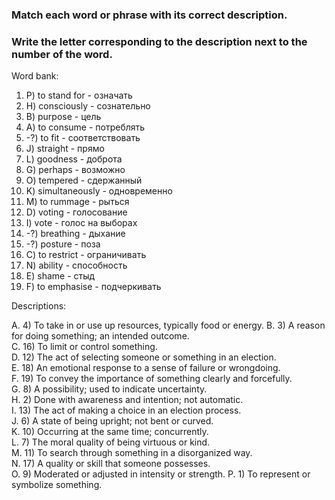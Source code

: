 ### Match each word or phrase with its correct description. 
### Write the letter corresponding to the description next to the number of the word.

Word bank:

1. P) to stand for    - означать
2. H) consciously     - сознательно
3. B) purpose         - цель
4. A) to consume      - потреблять
5. -?) to fit         - соответствовать
6. J) straight        - прямо
7. L) goodness        - доброта
8. G) perhaps         - возможно
9. O) tempered        - сдержанный
10. K) simultaneously - одновременно
11. M) to rummage     - рыться
12. D) voting         - голосование
13. I) vote           - голос на выборах
14. -?) breathing     - дыхание
15. -?) posture       - поза
16. C) to restrict    - ограничивать 
17. N) ability        - способность
18. E) shame          - стыд 
19. F) to emphasise   - подчеркивать

Descriptions:

A. 4)  To take in or use up resources, typically food or energy.
B. 3)  A reason for doing something; an intended outcome.  
C. 16) To limit or control something.  
D. 12) The act of selecting someone or something in an election.  
E. 18) An emotional response to a sense of failure or wrongdoing.  
F. 19) To convey the importance of something clearly and forcefully.  
G. 8) A possibility; used to indicate uncertainty.  
H. 2)  Done with awareness and intention; not automatic.  
I. 13) The act of making a choice in an election process.  
J. 6)  A state of being upright; not bent or curved.  
K. 10) Occurring at the same time; concurrently.  
L. 7)  The moral quality of being virtuous or kind.  
M. 11) To search through something in a disorganized way.  
N. 17) A quality or skill that someone possesses.  
O. 9)  Moderated or adjusted in intensity or strength.
P. 1) To represent or symbolize something.